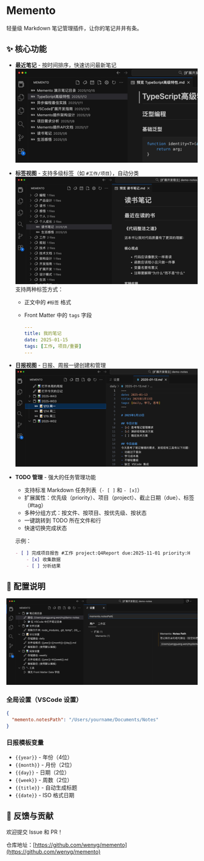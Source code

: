 # Memento

轻量级 Markdown 笔记管理插件，让你的笔记井井有条。

## ✨ 核心功能

- **最近笔记** - 按时间排序，快速访问最新笔记
![多视图](screenshots/main.png)
- **标签视图** - 支持多级标签（如 `#工作/项目`），自动分类
![标签视图](screenshots/tags.png)
  支持两种标签方式：
    - 正文中的 `#标签` 格式
    - Front Matter 中的 `tags` 字段

      ```yaml
      ---
      title: 我的笔记
      date: 2025-01-15
      tags: [工作, 项目/重要]
      ---
      ```
- **日报视图** - 日报、周报一键创建和管理
![日报视图](screenshots/report.png)
- **TODO 管理** - 强大的任务管理功能
  - 支持标准 Markdown 任务列表（`- [ ]` 和 `- [x]`）
  - 扩展属性：优先级（priority）、项目（project）、截止日期（due）、标签（#tag）
  - 多种分组方式：按文件、按项目、按优先级、按状态
  - 一键跳转到 TODO 所在文件和行
  - 快速切换完成状态

  示例：
  ```markdown
  - [ ] 完成项目报告 #工作 project:Q4Report due:2025-11-01 priority:H
      - [x] 收集数据
      - [ ] 分析结果
  ```

## 📝 配置说明

![设置视图](screenshots/settings.png)

### 全局设置（VSCode 设置）
```json
{
  "memento.notesPath": "/Users/yourname/Documents/Notes"
}
```

### 日报模板变量
- `{{year}}` - 年份（4位）
- `{{month}}` - 月份（2位）
- `{{day}}` - 日期（2位）
- `{{week}}` - 周数（2位）
- `{{title}}` - 自动生成标题
- `{{date}}` - ISO 格式日期

## 🤝 反馈与贡献

欢迎提交 Issue 和 PR！

仓库地址：[https://github.com/wenyg/memento](https://github.com/wenyg/memento)